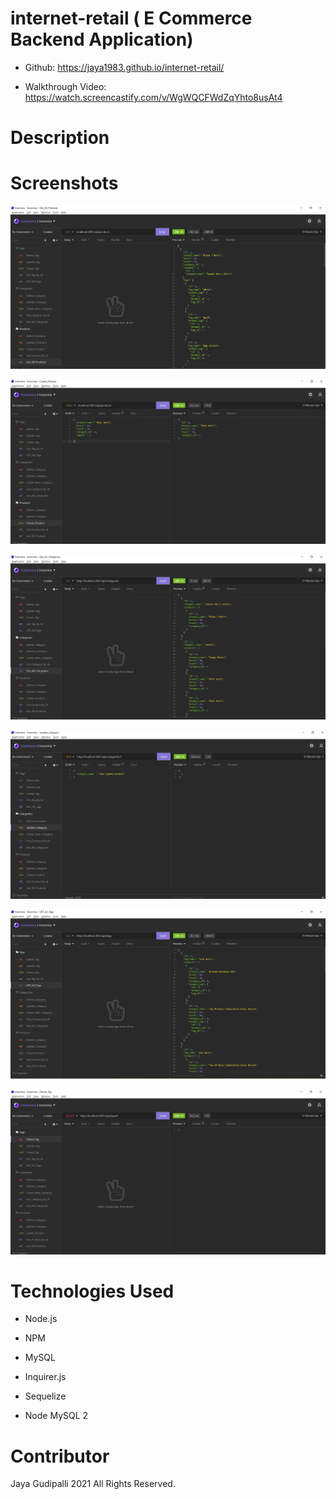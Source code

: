 # internet-retail ( E Commerce Backend Application)

* Github: https://jaya1983.github.io/internet-retail/

* Walkthrough Video: https://watch.screencastify.com/v/WgWQCFWdZqYhto8usAt4

# Description

# Screenshots
![](assets/images/Screenshot_1.PNG)

![](assets/images/Screenshot_2.PNG)

![](assets/images/Screenshot_3.PNG)

![](assets/images/Screenshot_4.PNG)

![](assets/images/Screenshot_5.PNG)

![](assets/images/Screenshot_6.PNG)

# Technologies Used

* Node.js

* NPM

* MySQL

* Inquirer.js

* Sequelize

* Node MySQL 2
# Contributor
Jaya Gudipalli 2021 All Rights Reserved.
